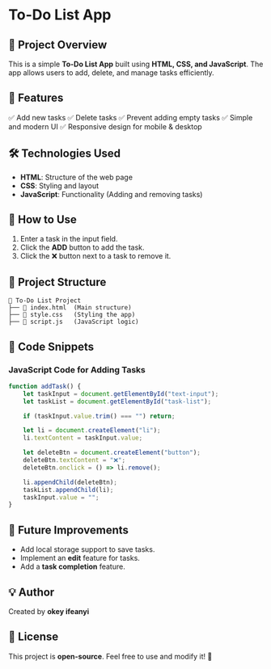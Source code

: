 # To-Do List App

## 📌 Project Overview
This is a simple **To-Do List App** built using **HTML, CSS, and JavaScript**. The app allows users to add, delete, and manage tasks efficiently.

## 🎯 Features
✅ Add new tasks
✅ Delete tasks
✅ Prevent adding empty tasks
✅ Simple and modern UI
✅ Responsive design for mobile & desktop

## 🛠️ Technologies Used
- **HTML**: Structure of the web page
- **CSS**: Styling and layout
- **JavaScript**: Functionality (Adding and removing tasks)

## 🚀 How to Use
1. Enter a task in the input field.
2. Click the **ADD** button to add the task.
3. Click the ❌ button next to a task to remove it.

## 📂 Project Structure
```
📂 To-Do List Project
├── 📄 index.html  (Main structure)
├── 📄 style.css   (Styling the app)
├── 📄 script.js   (JavaScript logic)
```

## 📝 Code Snippets
### JavaScript Code for Adding Tasks
```js
function addTask() {
    let taskInput = document.getElementById("text-input");
    let taskList = document.getElementById("task-list");

    if (taskInput.value.trim() === "") return;

    let li = document.createElement("li");
    li.textContent = taskInput.value;

    let deleteBtn = document.createElement("button");
    deleteBtn.textContent = "❌";
    deleteBtn.onclick = () => li.remove();

    li.appendChild(deleteBtn);
    taskList.appendChild(li);
    taskInput.value = "";
}
```

## 📌 Future Improvements
- Add local storage support to save tasks.
- Implement an **edit** feature for tasks.
- Add a **task completion** feature.

## 💡 Author
Created by **okey ifeanyi**

## 📜 License
This project is **open-source**. Feel free to use and modify it! 🎉

